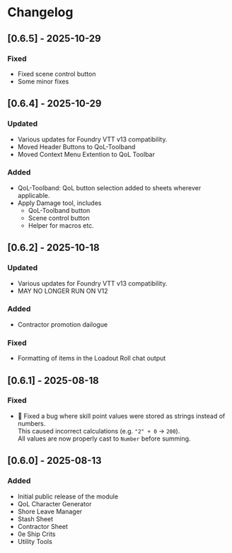 # Changelog

## [0.6.5] - 2025-10-29
### Fixed
- Fixed scene control button
- Some minor fixes

## [0.6.4] - 2025-10-29
### Updated
- Various updates for Foundry VTT v13 compatibility.
- Moved Header Buttons to QoL-Toolband
- Moved Context Menu Extention to QoL Toolbar

### Added
- QoL-Toolband: QoL button selection added to sheets wherever applicable.
- Apply Damage tool, includes
  - QoL-Toolband button
  - Scene control button
  - Helper for macros etc.

## [0.6.2] - 2025-10-18
### Updated
- Various updates for Foundry VTT v13 compatibility.
- MAY NO LONGER RUN ON V12

### Added
- Contractor promotion dailogue

### Fixed
- Formatting of items in the Loadout Roll chat output
  
## [0.6.1] - 2025-08-18
### Fixed
- 🐛 Fixed a bug where skill point values were stored as strings instead of numbers.  
  This caused incorrect calculations (e.g. `"2" + 0` → `200`).  
  All values are now properly cast to `Number` before summing.

## [0.6.0] - 2025-08-13
### Added
- Initial public release of the module
- QoL Character Generator
- Shore Leave Manager
- Stash Sheet
- Contractor Sheet
- 0e Ship Crits
- Utility Tools
